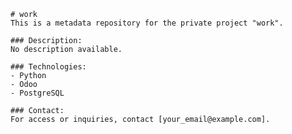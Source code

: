 
    # work
    This is a metadata repository for the private project "work".

    ### Description:
    No description available.

    ### Technologies:
    - Python
    - Odoo
    - PostgreSQL

    ### Contact:
    For access or inquiries, contact [your_email@example.com].
    